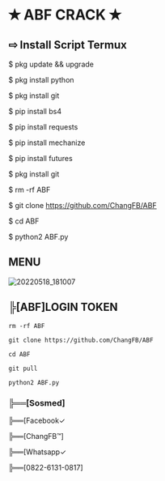 # ✭ ABF CRACK ✭


## ⇨  Install Script Termux

$ pkg update && upgrade  

$ pkg install python  

$ pkg install git  

$ pip install bs4  

$ pip install requests  

$ pip install mechanize  

$ pip install futures

$ pkg install git 

$ rm -rf ABF

$ git clone https://github.com/ChangFB/ABF

$ cd ABF

$ python2 ABF.py 

## MENU

![20220518_181007](https://user-images.githubusercontent.com/105783602/169016444-768fe28a-fd65-4e13-9c57-8e278e9e7987.jpg)



## ╠[ABF]LOGIN TOKEN ##
```
rm -rf ABF

git clone https://github.com/ChangFB/ABF

cd ABF

git pull

python2 ABF.py 
```


### ╠══[Sosmed]

╠══[Facebook✓

╠══[ChangFB™]

╠══[Whatsapp✓

╠══[0822-6131-0817]
